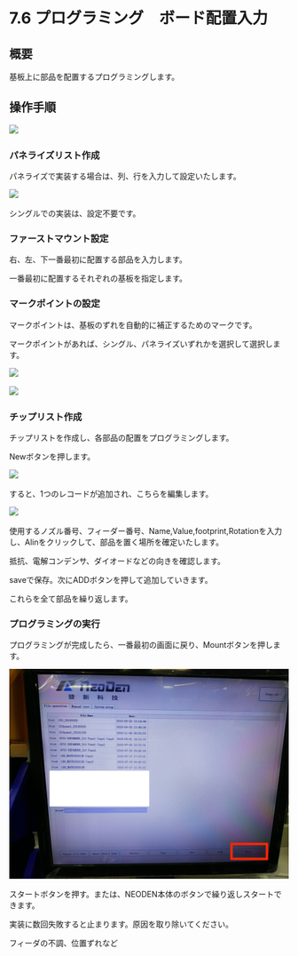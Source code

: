 # 7.6 プログラミング　ボード配置入力

## 概要

基板上に部品を配置するプログラミングします。

## 操作手順

![](./img/PIC021.JPG)

### パネライズリスト作成

パネライズで実装する場合は、列、行を入力して設定いたします。

![](./img/PIC004.JPG)

シングルでの実装は、設定不要です。

### ファーストマウント設定

右、左、下一番最初に配置する部品を入力します。

一番最初に配置するそれぞれの基板を指定します。

### マークポイントの設定

マークポイントは、基板のずれを自動的に補正するためのマークです。

マークポイントがあれば、シングル、パネライズいずれかを選択して選択します。

![](./img/PIC017.JPG)

![](./img/PIC016.JPG)


### チップリスト作成

チップリストを作成し、各部品の配置をプログラミングします。

Newボタンを押します。

![](./img/PIC038.JPG)

すると、1つのレコードが追加され、こちらを編集します。

![](./img/PIC020.JPG)

使用するノズル番号、フィーダー番号、Name,Value,footprint,Rotationを入力し、Alinをクリックして、部品を置く場所を確定いたします。

抵抗、電解コンデンサ、ダイオードなどの向きを確認します。

saveで保存。次にADDボタンを押して追加していきます。

これらを全て部品を繰り返します。

### プログラミングの実行

プログラミングが完成したら、一番最初の画面に戻り、Mountボタンを押します。

![](./img/PIC029.JPG)

スタートボタンを押す。または、NEODEN本体のボタンで繰り返しスタートできます。

実装に数回失敗すると止まります。原因を取り除いてください。

フィーダの不調、位置ずれなど
